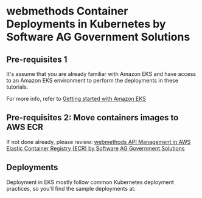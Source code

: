 # webmethods Container Deployments in Kubernetes by Software AG Government Solutions 

## Pre-requisites 1

It's assume that you are already familiar with Amazon EKS and have access to an Amazon EKS environment to perform the deployments in these tutorials.

For more info, refer to [Getting started with Amazon EKS](https://docs.aws.amazon.com/eks/latest/userguide/getting-started.html)

## Pre-requisites 2: Move containers images to AWS ECR

If not done already, please review: [webmethods API Management in AWS Elastic Container Registry (ECR) by Software AG Government Solutions](../../aws_ecr/api_management/README.md)

## Deployments

Deployment in EKS mostly follow common Kubernetes deployment practices, so you'll find the sample deployments at:


[](kubernetes/api_management/README.md)